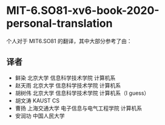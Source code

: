 # MIT-6.SO81-xv6-book-2020-personal-translation
个人对于 MIT6.SO81 的翻译，其中大部分参考了由：
## 译者
* 鲜染 北京大学 信息科学技术学院 计算机系
* 赵天雨 北京大学 信息科学技术学院 计算机系
* 胡树伟 北京大学 信息科学技术学院 计算机系（I guess）
* 胡文涛 KAUST CS
* 曹扬 上海交通大学 电子信息与电气工程学院 计算机系
* 安润功 中国人民大学
